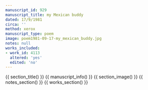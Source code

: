 ```yaml
---
manuscript_id: 929
manuscript_title: my Mexican buddy
dated: 17/9/1981
circa: ''
method: xerox
manuscript_type: poem
image: poem1981-09-17-my_mexican_buddy.jpg
notes: null
works_included:
- work_id: 4113
  altered: 'yes'
  edited: 'no'
---
```


{{ section_title() }}
{{ manuscript_info() }}
{{ section_image() }}
{{ notes_section() }}
{{ works_section() }}
